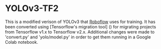 # YOLOv3-TF2
 
This is a modified verison of YOLOv3 that [Roboflow](https://github.com/roboflow/keras-yolo3) uses for training.
It has been converted using [Tensorflow's migration tool] () for migrating projects from Tensorflow v1.x to Tensorflow v2.x.
Additional changes were made to 'convert.py' and 'yolo/model.py' in order to get them running in a Google Colab notebook. 
